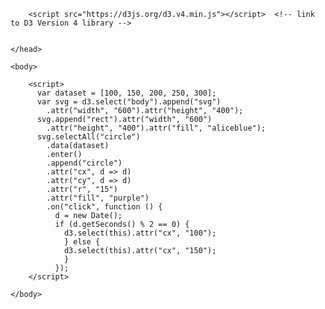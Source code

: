 <html lang="en">
	<head>
		<meta charset="utf-8">
		<title>Six Blue Circles</title>

		<script src="https://d3js.org/d3.v4.min.js"></script>  <!-- link to D3 Version 4 library -->


	</head>

	<body>

		<script>
		  var dataset = [100, 150, 200, 250, 300];
		  var svg = d3.select("body").append("svg")
		    .attr("width", "600").attr("height", "400");
		  svg.append("rect").attr("width", "600")
		    .attr("height", "400").attr("fill", "aliceblue");
		  svg.selectAll("circle")
		    .data(dataset)
		    .enter()
		    .append("circle")
		    .attr("cx", d => d)
		    .attr("cy", d => d)
		    .attr("r", "15")
		    .attr("fill", "purple")
		    .on("click", function () {
		      d = new Date();
		      if (d.getSeconds() % 2 == 0) {
		        d3.select(this).attr("cx", "100");
		        } else {
		        d3.select(this).attr("cx", "150");
		        }
		      });
		</script>

	</body>

</html>
